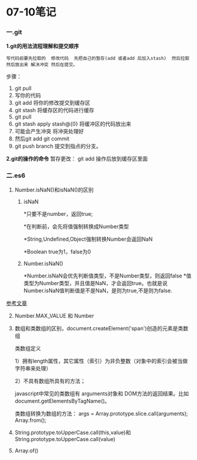 # 07-10笔记
### 一.git
**1.git的用法流程理解和提交顺序**

    写代码前要先拉取的  修改代码  先把自己的暂存(add 或者add 后加入stash)  然后拉取 然后放出来 解决冲突 然后在提交。
步骤：
1. git pull
2. 写你的代码 
3. git add 将你的修改提交到缓存区
4. git stash 将缓存区的代码进行缓存 
5. git pull 
6. git stash apply stash@{0} 将缓冲区的代码放出来
7. 可能会产生冲突 将冲突处理好  
8. 然后git add  git commit 
9. git push branch 提交到指点的分支。

**2.git的操作的命令**
暂存更改： git add 操作后放到缓存区里面


### 二.es6
1. Number.isNaN()和isNaN()的区别
   1. isNaN

         *只要不是number，返回true;

        *在判断前，会先将值强制转换成Number类型

        *String,Undefined,Object强制转换Number会返回NaN

        *Boolean true为1，false为0
    2. Number.isNaN()

        *Number.isNaN会优先判断值类型，不是Number类型，则返回false
        *值类型为Number类型，并且值是NaN，才会返回true。也就是说Number.isNaN值判断值是不是NaN，是则为true,不是则为false.

[参考文章](https://blog.csdn.net/CowShield/article/details/81127200_)

2. Number.MAX_VALUE 和 Number

3. 数组和类数组的区别，document.createElement('span')创造的元素是类数组

    类数组定义

    1）拥有length属性，其它属性（索引）为非负整数（对象中的索引会被当做字符串来处理）

    2）不具有数组所具有的方法；

    javascript中常见的类数组有 arguments对象和 DOM方法的返回结果。比如 document.getElementsByTagName()。

    类数组转换为数组的方法：
    args = Array.prototype.slice.call(arguments);
    Array.from();

4. String.prototype.toUpperCase.call(this,value)和String.prototype.toUpperCase.call(value)

5. Array.of()



